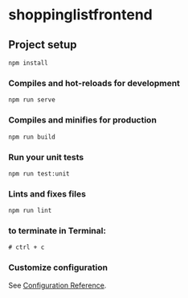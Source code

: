 # shoppinglistfrontend

## Project setup
```
npm install
```

### Compiles and hot-reloads for development
```
npm run serve
```

### Compiles and minifies for production
```
npm run build
```

### Run your unit tests
```
npm run test:unit
```

### Lints and fixes files
```
npm run lint
```
### to terminate in Terminal:
```
# ctrl + c
```


### Customize configuration
See [Configuration Reference](https://cli.vuejs.org/config/).
